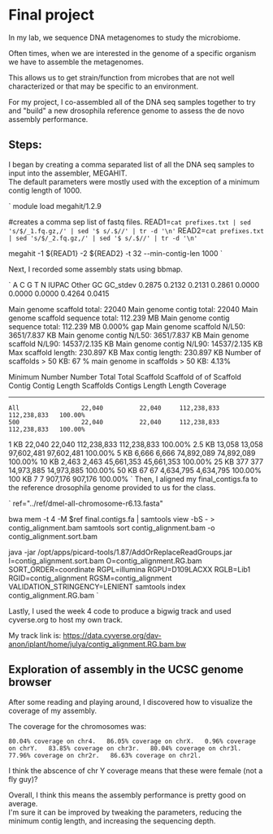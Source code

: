 # Final project

In my lab, we sequence DNA metagenomes to study the microbiome.  

Often times, when we are interested in the genome of a specific organism we have to assemble the metagenomes.  

This allows us to get strain/function from microbes that are not well characterized or that may be specific to an environment.  

For my project, I co-assembled all of the DNA seq samples together to try and "build" a new drosophila reference genome to assess the de novo assembly performance. 

## Steps:
I began by creating a comma separated list of all the DNA seq samples to input into the assembler, MEGAHIT.  
The default parameters were mostly used with the exception of a minimum contig length of 1000.  

`
module load megahit/1.2.9

#creates a comma sep list of fastq files.
READ1=`cat prefixes.txt | sed 's/$/_1.fq.gz,/' | sed '$ s/.$//' | tr -d '\n'`
READ2=`cat prefixes.txt | sed 's/$/_2.fq.gz,/' | sed '$ s/.$//' | tr -d '\n'`

megahit -1 ${READ1} -2 ${READ2} -t 32 --min-contig-len 1000
`

Next, I recorded some assembly stats using bbmap.  

`
A       C       G       T       N       IUPAC   Other   GC      GC_stdev
0.2875  0.2132  0.2131  0.2861  0.0000  0.0000  0.0000  0.4264  0.0415

Main genome scaffold total:             22040
Main genome contig total:               22040
Main genome scaffold sequence total:    112.239 MB
Main genome contig sequence total:      112.239 MB      0.000% gap
Main genome scaffold N/L50:             3651/7.837 KB
Main genome contig N/L50:               3651/7.837 KB
Main genome scaffold N/L90:             14537/2.135 KB
Main genome contig N/L90:               14537/2.135 KB
Max scaffold length:                    230.897 KB
Max contig length:                      230.897 KB
Number of scaffolds > 50 KB:            67
% main genome in scaffolds > 50 KB:     4.13%


Minimum         Number          Number          Total           Total           Scaffold
Scaffold        of              of              Scaffold        Contig          Contig
Length          Scaffolds       Contigs         Length          Length          Coverage
--------        --------------  --------------  --------------  --------------  --------
    All                 22,040          22,040     112,238,833     112,238,833   100.00%
    500                 22,040          22,040     112,238,833     112,238,833   100.00%
   1 KB                 22,040          22,040     112,238,833     112,238,833   100.00%
 2.5 KB                 13,058          13,058      97,602,481      97,602,481   100.00%
   5 KB                  6,666           6,666      74,892,089      74,892,089   100.00%
  10 KB                  2,463           2,463      45,661,353      45,661,353   100.00%
  25 KB                    377             377      14,973,885      14,973,885   100.00%
  50 KB                     67              67       4,634,795       4,634,795   100.00%
 100 KB                      7               7         907,176         907,176   100.00%
`
Then, I aligned my final_contigs.fa to the reference drosophila genome provided to us for the class.

`
ref="../ref/dmel-all-chromosome-r6.13.fasta"

bwa mem -t 4 -M $ref final.contigs.fa | samtools view -bS - > contig_alignment.bam
samtools sort contig_alignment.bam -o contig_alignment.sort.bam

java -jar /opt/apps/picard-tools/1.87/AddOrReplaceReadGroups.jar I=contig_alignment.sort.bam O=contig_alignment.RG.bam SORT_ORDER=coordinate RGPL=illumina RGPU=D109LACXX RGLB=Lib1 RGID=contig_alignment RGSM=contig_alignment VALIDATION_STRINGENCY=LENIENT
samtools index contig_alignment.RG.bam
`

Lastly, I used the week 4 code to produce a bigwig track and used cyverse.org to host my own track.  

My track link is: https://data.cyverse.org/dav-anon/iplant/home/julya/contig_alignment.RG.bam.bw

## Exploration of assembly in the UCSC genome browser

After some reading and playing around, I discovered how to visualize the coverage of my assembly.

The coverage for the chromosomes was:

`
80.04% coverage on chr4.  
86.05% coverage on chrX.  
0.96% coverage on chrY.  
83.85% coverage on chr3r.  
80.04% coverage on chr3l.  
77.96% coverage on chr2r.  
86.63% coverage on chr2l.  
`

I think the abscence of chr Y coverage means that these were female (not a fly guy)?  

Overall, I think this means the assembly performance is pretty good on average.  
I'm sure it can be improved by tweaking the parameters, reducing the minimum contig length, and increasing the sequencing depth.  


